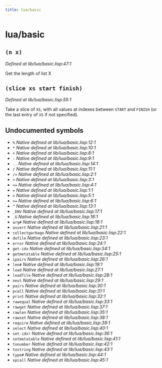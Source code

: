 ```yaml
---
title: lua/basic
---
```

# lua/basic
## `(n x)`
*Defined at lib/lua/basic.lisp:47:1*

Get the length of list X

## `(slice xs start finish)`
*Defined at lib/lua/basic.lisp:55:1*

Take a slice of `XS`, with all values at indexes between `START` and `FINISH` (or the last
entry of `XS` if not specified).

## Undocumented symbols
 - `%` *Native defined at lib/lua/basic.lisp:12:1*
 - `*` *Native defined at lib/lua/basic.lisp:10:1*
 - `+` *Native defined at lib/lua/basic.lisp:8:1*
 - `-` *Native defined at lib/lua/basic.lisp:9:1*
 - `..` *Native defined at lib/lua/basic.lisp:14:1*
 - `/` *Native defined at lib/lua/basic.lisp:11:1*
 - `/=` *Native defined at lib/lua/basic.lisp:2:1*
 - `<` *Native defined at lib/lua/basic.lisp:3:1*
 - `<=` *Native defined at lib/lua/basic.lisp:4:1*
 - `=` *Native defined at lib/lua/basic.lisp:1:1*
 - `>` *Native defined at lib/lua/basic.lisp:5:1*
 - `>=` *Native defined at lib/lua/basic.lisp:6:1*
 - `^` *Native defined at lib/lua/basic.lisp:13:1*
 - `_ENV` *Native defined at lib/lua/basic.lisp:17:1*
 - `_G` *Native defined at lib/lua/basic.lisp:16:1*
 - `arg#` *Native defined at lib/lua/basic.lisp:18:1*
 - `assert` *Native defined at lib/lua/basic.lisp:21:1*
 - `collectgarbage` *Native defined at lib/lua/basic.lisp:22:1*
 - `dofile` *Native defined at lib/lua/basic.lisp:23:1*
 - `error` *Native defined at lib/lua/basic.lisp:24:1*
 - `get-idx` *Native defined at lib/lua/basic.lisp:34:1*
 - `getmetatable` *Native defined at lib/lua/basic.lisp:25:1*
 - `ipairs` *Native defined at lib/lua/basic.lisp:26:1*
 - `len#` *Native defined at lib/lua/basic.lisp:19:1*
 - `load` *Native defined at lib/lua/basic.lisp:27:1*
 - `loadfile` *Native defined at lib/lua/basic.lisp:28:1*
 - `next` *Native defined at lib/lua/basic.lisp:29:1*
 - `pairs` *Native defined at lib/lua/basic.lisp:30:1*
 - `pcall` *Native defined at lib/lua/basic.lisp:31:1*
 - `print` *Native defined at lib/lua/basic.lisp:32:1*
 - `rawequal` *Native defined at lib/lua/basic.lisp:33:1*
 - `rawget` *Native defined at lib/lua/basic.lisp:37:1*
 - `rawlen` *Native defined at lib/lua/basic.lisp:35:1*
 - `rawset` *Native defined at lib/lua/basic.lisp:38:1*
 - `require` *Native defined at lib/lua/basic.lisp:39:1*
 - `select` *Native defined at lib/lua/basic.lisp:40:1*
 - `set-idx!` *Native defined at lib/lua/basic.lisp:36:1*
 - `setmetatable` *Native defined at lib/lua/basic.lisp:41:1*
 - `tonumber` *Native defined at lib/lua/basic.lisp:42:1*
 - `tostring` *Native defined at lib/lua/basic.lisp:43:1*
 - `type#` *Native defined at lib/lua/basic.lisp:44:1*
 - `xpcall` *Native defined at lib/lua/basic.lisp:45:1*
